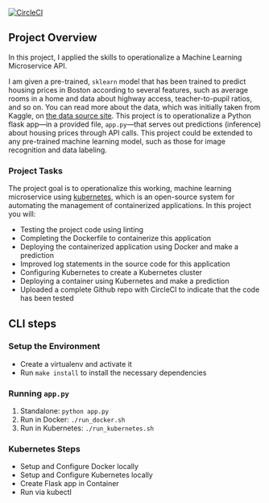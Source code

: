 [![CircleCI](https://circleci.com/gh/scientronic92/deplying-flaskapp-docker-kubernetes.svg?style=svg)](https://circleci.com/gh/scientronic92/deplying-flaskapp-docker-kubernetes)

## Project Overview

In this project, I applied the skills to operationalize a Machine Learning Microservice API. 

I am given a pre-trained, `sklearn` model that has been trained to predict housing prices in Boston according to several features, such as average rooms in a home and data about highway access, teacher-to-pupil ratios, and so on. You can read more about the data, which was initially taken from Kaggle, on [the data source site](https://www.kaggle.com/c/boston-housing). This project is to operationalize a Python flask app—in a provided file, `app.py`—that serves out predictions (inference) about housing prices through API calls. This project could be extended to any pre-trained machine learning model, such as those for image recognition and data labeling.

### Project Tasks

The project goal is to operationalize this working, machine learning microservice using [kubernetes](https://kubernetes.io/), which is an open-source system for automating the management of containerized applications. In this project you will:
* Testing the project code using linting
* Completing the Dockerfile to containerize this application
* Deploying the containerized application using Docker and make a prediction
* Improved log statements in the source code for this application
* Configuring Kubernetes to create a Kubernetes cluster
* Deploying a container using Kubernetes and make a prediction
* Uploaded a complete Github repo with CircleCI to indicate that the code has been tested

## CLI steps
### Setup the Environment

* Create a virtualenv and activate it
* Run `make install` to install the necessary dependencies

### Running `app.py`

1. Standalone:  `python app.py`
2. Run in Docker:  `./run_docker.sh`
3. Run in Kubernetes:  `./run_kubernetes.sh`

### Kubernetes Steps

* Setup and Configure Docker locally
* Setup and Configure Kubernetes locally
* Create Flask app in Container
* Run via kubectl
